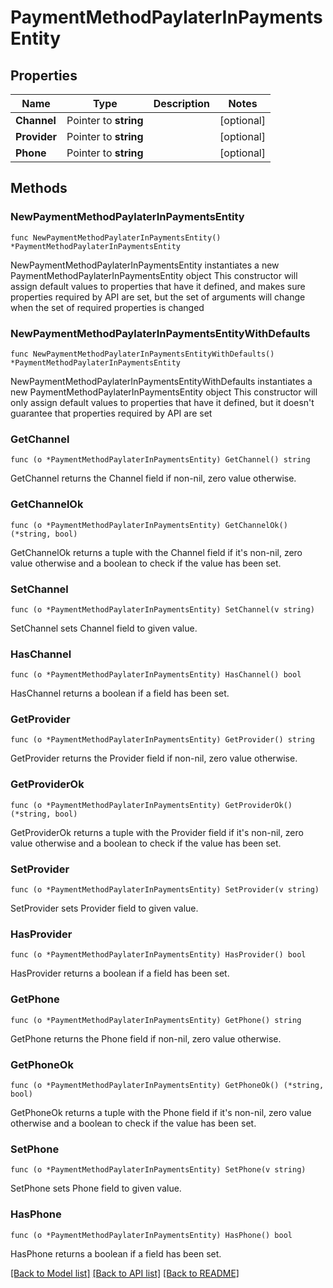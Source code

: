 # PaymentMethodPaylaterInPaymentsEntity

## Properties

Name | Type | Description | Notes
------------ | ------------- | ------------- | -------------
**Channel** | Pointer to **string** |  | [optional] 
**Provider** | Pointer to **string** |  | [optional] 
**Phone** | Pointer to **string** |  | [optional] 

## Methods

### NewPaymentMethodPaylaterInPaymentsEntity

`func NewPaymentMethodPaylaterInPaymentsEntity() *PaymentMethodPaylaterInPaymentsEntity`

NewPaymentMethodPaylaterInPaymentsEntity instantiates a new PaymentMethodPaylaterInPaymentsEntity object
This constructor will assign default values to properties that have it defined,
and makes sure properties required by API are set, but the set of arguments
will change when the set of required properties is changed

### NewPaymentMethodPaylaterInPaymentsEntityWithDefaults

`func NewPaymentMethodPaylaterInPaymentsEntityWithDefaults() *PaymentMethodPaylaterInPaymentsEntity`

NewPaymentMethodPaylaterInPaymentsEntityWithDefaults instantiates a new PaymentMethodPaylaterInPaymentsEntity object
This constructor will only assign default values to properties that have it defined,
but it doesn't guarantee that properties required by API are set

### GetChannel

`func (o *PaymentMethodPaylaterInPaymentsEntity) GetChannel() string`

GetChannel returns the Channel field if non-nil, zero value otherwise.

### GetChannelOk

`func (o *PaymentMethodPaylaterInPaymentsEntity) GetChannelOk() (*string, bool)`

GetChannelOk returns a tuple with the Channel field if it's non-nil, zero value otherwise
and a boolean to check if the value has been set.

### SetChannel

`func (o *PaymentMethodPaylaterInPaymentsEntity) SetChannel(v string)`

SetChannel sets Channel field to given value.

### HasChannel

`func (o *PaymentMethodPaylaterInPaymentsEntity) HasChannel() bool`

HasChannel returns a boolean if a field has been set.

### GetProvider

`func (o *PaymentMethodPaylaterInPaymentsEntity) GetProvider() string`

GetProvider returns the Provider field if non-nil, zero value otherwise.

### GetProviderOk

`func (o *PaymentMethodPaylaterInPaymentsEntity) GetProviderOk() (*string, bool)`

GetProviderOk returns a tuple with the Provider field if it's non-nil, zero value otherwise
and a boolean to check if the value has been set.

### SetProvider

`func (o *PaymentMethodPaylaterInPaymentsEntity) SetProvider(v string)`

SetProvider sets Provider field to given value.

### HasProvider

`func (o *PaymentMethodPaylaterInPaymentsEntity) HasProvider() bool`

HasProvider returns a boolean if a field has been set.

### GetPhone

`func (o *PaymentMethodPaylaterInPaymentsEntity) GetPhone() string`

GetPhone returns the Phone field if non-nil, zero value otherwise.

### GetPhoneOk

`func (o *PaymentMethodPaylaterInPaymentsEntity) GetPhoneOk() (*string, bool)`

GetPhoneOk returns a tuple with the Phone field if it's non-nil, zero value otherwise
and a boolean to check if the value has been set.

### SetPhone

`func (o *PaymentMethodPaylaterInPaymentsEntity) SetPhone(v string)`

SetPhone sets Phone field to given value.

### HasPhone

`func (o *PaymentMethodPaylaterInPaymentsEntity) HasPhone() bool`

HasPhone returns a boolean if a field has been set.


[[Back to Model list]](../README.md#documentation-for-models) [[Back to API list]](../README.md#documentation-for-api-endpoints) [[Back to README]](../README.md)


